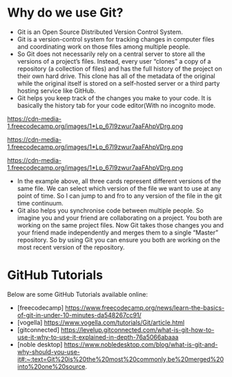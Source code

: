 # Why do we use Git? 
* Git is an Open Source Distributed Version Control System.
* Git is a version-control system for tracking changes in computer files and coordinating work on those files among multiple people.
* So Git does not necessarily rely on a central server to store all the versions of a project’s files. Instead, every user “clones” a copy of a repository (a collection of files) and has the full history of the project on their own hard drive. This clone has all of the metadata of the original while the original itself is stored on a self-hosted server or a third party hosting service like GitHub.
* Git helps you keep track of the changes you make to your code. It is basically the history tab for your code editor(With no incognito mode.

https://cdn-media-1.freecodecamp.org/images/1*Lp_67l9zwur7aaFAhpVDrg.png

https://cdn-media-1.freecodecamp.org/images/1*Lp_67l9zwur7aaFAhpVDrg.png

https://cdn-media-1.freecodecamp.org/images/1*Lp_67l9zwur7aaFAhpVDrg.png
* In the example above, all three cards represent different versions of the same file. We can select which version of the file we want to use at any point of time. So I can jump to and fro to any version of the file in the git time continuum. 
* Git also helps you synchronise code between multiple people. So imagine you and your friend are collaborating on a project. You both are working on the same project files. Now Git takes those changes you and your friend made independently and merges them to a single “Master” repository. So by using Git you can ensure you both are working on the most recent version of the repository. 

# GitHub Tutorials
Below are some GitHub Tutorials available online: 
* [freecodecamp] https://www.freecodecamp.org/news/learn-the-basics-of-git-in-under-10-minutes-da548267cc91/
* [vogella] https://www.vogella.com/tutorials/Git/article.html
* [gitconnected] https://levelup.gitconnected.com/what-is-git-how-to-use-it-why-to-use-it-explained-in-depth-76a5066abaaa
* [noble desktop] https://www.nobledesktop.com/blog/what-is-git-and-why-should-you-use-it#:~:text=Git%20is%20the%20most%20commonly,be%20merged%20into%20one%20source.